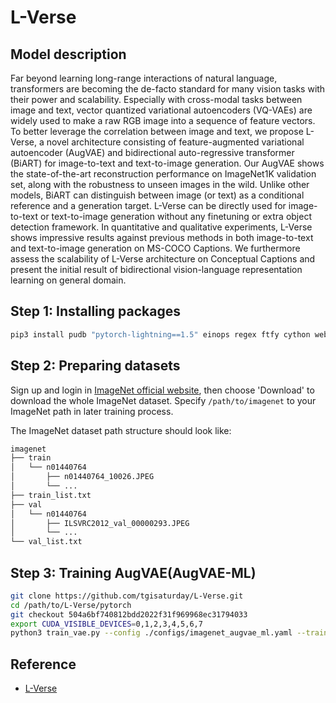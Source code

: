 # L-Verse

## Model description

Far beyond learning long-range interactions of natural language, transformers are becoming the de-facto standard for
many vision tasks with their power and scalability. Especially with cross-modal tasks between image and text, vector
quantized variational autoencoders (VQ-VAEs) are widely used to make a raw RGB image into a sequence of feature vectors.
To better leverage the correlation between image and text, we propose L-Verse, a novel architecture consisting of
feature-augmented variational autoencoder (AugVAE) and bidirectional auto-regressive transformer (BiART) for
image-to-text and text-to-image generation. Our AugVAE shows the state-of-the-art reconstruction performance on
ImageNet1K validation set, along with the robustness to unseen images in the wild. Unlike other models, BiART can
distinguish between image (or text) as a conditional reference and a generation target. L-Verse can be directly used for
image-to-text or text-to-image generation without any finetuning or extra object detection framework. In quantitative
and qualitative experiments, L-Verse shows impressive results against previous methods in both image-to-text and
text-to-image generation on MS-COCO Captions. We furthermore assess the scalability of L-Verse architecture on
Conceptual Captions and present the initial result of bidirectional vision-language representation learning on general
domain.

## Step 1: Installing packages

```bash
pip3 install pudb "pytorch-lightning==1.5" einops regex ftfy cython webdataset==0.2.20 pillow wandb scikit-learn tensorboard
```

## Step 2: Preparing datasets

Sign up and login in [ImageNet official website](https://www.image-net.org/index.php), then choose 'Download' to
download the whole ImageNet dataset. Specify `/path/to/imagenet` to your ImageNet path in later training process.

The ImageNet dataset path structure should look like:

```bash
imagenet
├── train
│   └── n01440764
│       ├── n01440764_10026.JPEG
│       └── ...
├── train_list.txt
├── val
│   └── n01440764
│       ├── ILSVRC2012_val_00000293.JPEG
│       └── ...
└── val_list.txt
```

## Step 3: Training AugVAE(AugVAE-ML)

```bash
git clone https://github.com/tgisaturday/L-Verse.git
cd /path/to/L-Verse/pytorch
git checkout 504a6bf740812bdd2022f31f969968ec31794033
export CUDA_VISIBLE_DEVICES=0,1,2,3,4,5,6,7 
python3 train_vae.py --config ./configs/imagenet_augvae_ml.yaml --train_dir /path/to/imagenet/train --val_dir /path/to/imagenet/val --gpus 8 --batch_size 4 --epochs 2
```

## Reference

- [L-Verse](https://github.com/tgisaturday/L-Verse)